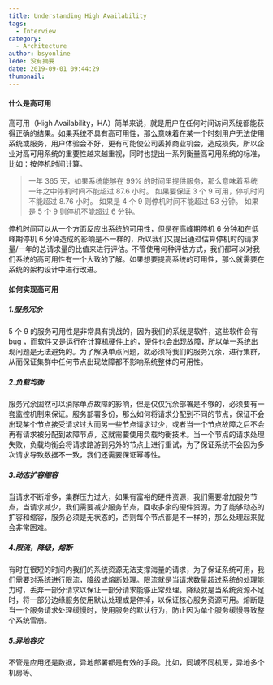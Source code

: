 ```yaml
---
title: Understanding High Availability
tags:
  - Interview
category:
  - Architecture
author: bsyonline
lede: 没有摘要
date: 2019-09-01 09:44:29
thumbnail:
---
```


#### 什么是高可用
高可用（High Availability，HA）简单来说，就是用户在任何时间访问系统都能获得正确的结果。如果系统不具有高可用性，那么意味着在某一个时刻用户无法使用系统或服务，用户体验会不好，更有可能使公司丢掉商业机会，造成损失，所以企业对高可用系统的重要性越来越重视，同时也提出一系列衡量高可用系统的标准，比如：按停机时间计算。
> 一年 365 天，如果系统能够在 99% 的时间里提供服务，那么意味着系统一年之中停机时间不能超过 87.6 小时。
如果要保证 3 个 9 可用，停机时间不能超过 8.76 小时。
如果是 4 个 9 则停机时间不能超过 53 分钟。
如果是 5 个 9 则停机不能超过 6 分钟。

停机时间可以从一个方面反应出系统的可用性，但是在高峰期停机 6 分钟和在低峰期停机 6 分钟造成的影响是不一样的，所以我们又提出通过估算停机时的请求量/一年的总请求量的比值来进行评估。不管使用何种评估方式，我们都可以对我们系统的高可用性有一个大致的了解。如果想要提高系统的可用性，那么就需要在系统的架构设计中进行改进。

#### 如何实现高可用

##### 1.服务冗余
5 个 9 的服务可用性是非常具有挑战的，因为我们的系统是软件，这些软件会有 bug ，而软件又是运行在计算机硬件上的，硬件也会出现故障，所以单一系统出现问题是无法避免的。为了解决单点问题，就必须将我们的服务冗余，进行集群，从而保证集群中任何节点出现故障都不影响系统整体的可用性。

##### 2.负载均衡
服务冗余固然可以消除单点故障的影响，但是仅仅冗余部署是不够的，必须要有一套监控机制来保证。服务部署多份，那么如何将请求分配到不同的节点，保证不会出现某个节点接受请求过大而另一些节点请求过少，或者当一个节点故障之后不会再有请求被分配到故障节点，这就需要使用负载均衡技术。当一个节点的请求处理失败，负载均衡会将请求路游到另外的节点上进行重试，为了保证系统不会因为多次请求导致数据不一致，我们还需要保证幂等性。

##### 3.动态扩容缩容
当请求不断增多，集群压力过大，如果有富裕的硬件资源，我们需要增加服务节点，当请求减少，我们需要减少服务节点，回收多余的硬件资源。为了能够动态的扩容和缩容，服务必须是无状态的，否则每个节点都是不一样的，那么处理起来就会非常困难。

##### 4.限流，降级，熔断
有时在很短的时间内我们的系统资源无法支撑海量的请求，为了保证系统可用，我们需要对系统进行限流，降级或熔断处理。限流就是当请求数量超过系统的处理能力时，丢弃一部分请求以保证一部分请求能够正常处理。降级就是当系统资源不足时，将一部分边缘服务使用默认处理或是停掉，以保证核心服务资源可用。熔断是当一个服务请求处理缓慢时，使用服务的默认行为，防止因为单个服务缓慢导致整个系统雪崩。

##### 5.异地容灾
不管是应用还是数据，异地部署都是有效的手段。比如，同城不同机房，异地多个机房等。
